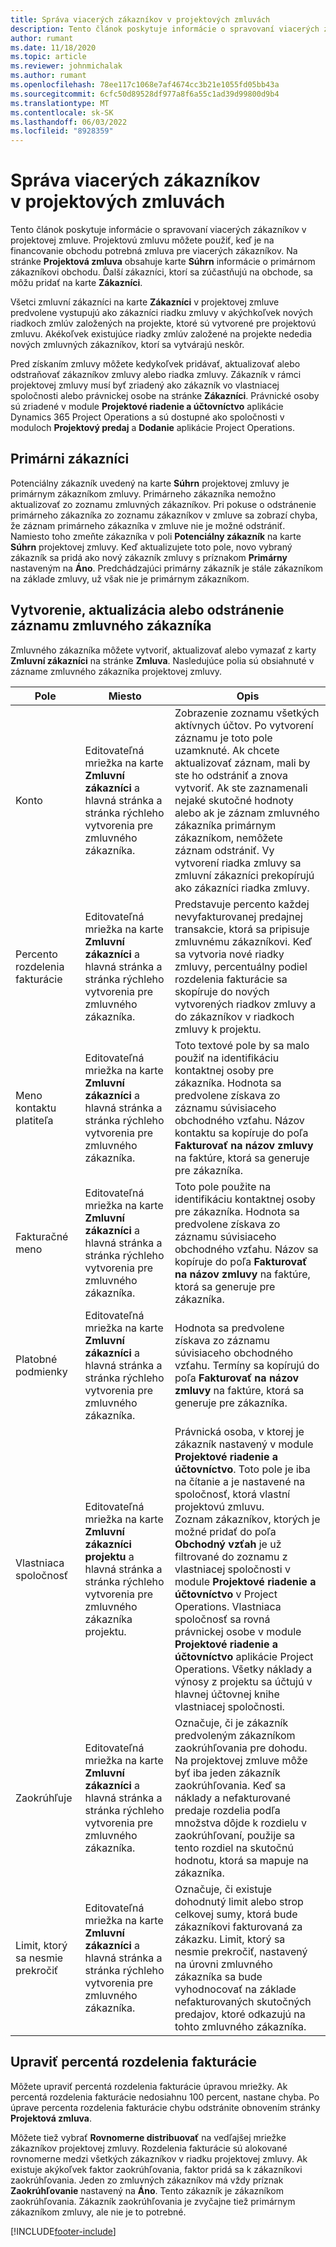 ```yaml
---
title: Správa viacerých zákazníkov v projektových zmluvách
description: Tento článok poskytuje informácie o spravovaní viacerých zákazníkov v projektovej zmluve.
author: rumant
ms.date: 11/18/2020
ms.topic: article
ms.reviewer: johnmichalak
ms.author: rumant
ms.openlocfilehash: 78ee117c1068e7af4674cc3b21e1055fd05bb43a
ms.sourcegitcommit: 6cfc50d89528df977a8f6a55c1ad39d99800d9b4
ms.translationtype: MT
ms.contentlocale: sk-SK
ms.lasthandoff: 06/03/2022
ms.locfileid: "8928359"
---
```

# <a name="manage-multiple-customers-on-project-contracts"></a>Správa viacerých zákazníkov v projektových zmluvách

Tento článok poskytuje informácie o spravovaní viacerých zákazníkov v projektovej zmluve. Projektovú zmluvu môžete použiť, keď je na financovanie obchodu potrebná zmluva pre viacerých zákazníkov. Na stránke **Projektová zmluva** obsahuje karte **Súhrn** informácie o primárnom zákazníkovi obchodu. Ďalší zákazníci, ktorí sa zúčastňujú na obchode, sa môžu pridať na karte **Zákazníci**.

Všetci zmluvní zákazníci na karte **Zákazníci** v projektovej zmluve predvolene vystupujú ako zákazníci riadku zmluvy v akýchkoľvek nových riadkoch zmlúv založených na projekte, ktoré sú vytvorené pre projektovú zmluvu. Akékoľvek existujúce riadky zmlúv založené na projekte nededia nových zmluvných zákazníkov, ktorí sa vytvárajú neskôr.

Pred získaním zmluvy môžete kedykoľvek pridávať, aktualizovať alebo odstraňovať zákazníkov zmluvy alebo riadka zmluvy. Zákazník v rámci projektovej zmluvy musí byť zriadený ako zákazník vo vlastniacej spoločnosti alebo právnickej osobe na stránke **Zákazníci**. Právnické osoby sú zriadené v module **Projektové riadenie a účtovníctvo** aplikácie Dynamics 365 Project Operations a sú dostupné ako spoločnosti v moduloch **Projektový predaj** a **Dodanie** aplikácie Project Operations.

## <a name="primary-customers"></a>Primárni zákazníci

Potenciálny zákazník uvedený na karte **Súhrn** projektovej zmluvy je primárnym zákazníkom zmluvy. Primárneho zákazníka nemožno aktualizovať zo zoznamu zmluvných zákazníkov. Pri pokuse o odstránenie primárneho zákazníka zo zoznamu zákazníkov v zmluve sa zobrazí chyba, že záznam primárneho zákazníka v zmluve nie je možné odstrániť. Namiesto toho zmeňte zákazníka v poli **Potenciálny zákazník** na karte **Súhrn** projektovej zmluvy. Keď aktualizujete toto pole, novo vybraný zákazník sa pridá ako nový zákazník zmluvy s príznakom **Primárny** nastaveným na **Áno**. Predchádzajúci primárny zákazník je stále zákazníkom na základe zmluvy, už však nie je primárnym zákazníkom.

## <a name="create-update-or-delete-a-contract-customer-record"></a>Vytvorenie, aktualizácia alebo odstránenie záznamu zmluvného zákazníka

Zmluvného zákazníka môžete vytvoriť, aktualizovať alebo vymazať z karty **Zmluvní zákazníci** na stránke **Zmluva**. Nasledujúce polia sú obsiahnuté v zázname zmluvného zákazníka projektovej zmluvy.

| **Pole** | **Miesto** | **Opis** | 
| --- | --- | --- | 
| Konto | Editovateľná mriežka na karte **Zmluvní zákazníci** a hlavná stránka a stránka rýchleho vytvorenia pre zmluvného zákazníka. | Zobrazenie zoznamu všetkých aktívnych účtov. Po vytvorení záznamu je toto pole uzamknuté. Ak chcete aktualizovať záznam, mali by ste ho odstrániť a znova vytvoriť. Ak ste zaznamenali nejaké skutočné hodnoty alebo ak je záznam zmluvného zákazníka primárnym zákazníkom, nemôžete záznam odstrániť. Vy vytvorení riadka zmluvy sa zmluvní zákazníci prekopírujú ako zákazníci riadka zmluvy. |
| Percento rozdelenia fakturácie | Editovateľná mriežka na karte **Zmluvní zákazníci** a hlavná stránka a stránka rýchleho vytvorenia pre zmluvného zákazníka. | Predstavuje percento každej nevyfakturovanej predajnej transakcie, ktorá sa pripisuje zmluvnému zákazníkovi. Keď sa vytvoria nové riadky zmluvy, percentuálny podiel rozdelenia fakturácie sa skopíruje do nových vytvorených riadkov zmluvy a do zákazníkov v riadkoch zmluvy k projektu. |
| Meno kontaktu platiteľa | Editovateľná mriežka na karte **Zmluvní zákazníci** a hlavná stránka a stránka rýchleho vytvorenia pre zmluvného zákazníka. | Toto textové pole by sa malo použiť na identifikáciu kontaktnej osoby pre zákazníka. Hodnota sa predvolene získava zo záznamu súvisiaceho obchodného vzťahu. Názov kontaktu sa kopíruje do poľa **Fakturovať na názov zmluvy** na faktúre, ktorá sa generuje pre zákazníka. |
| Fakturačné meno | Editovateľná mriežka na karte **Zmluvní zákazníci** a hlavná stránka a stránka rýchleho vytvorenia pre zmluvného zákazníka. | Toto pole použite na identifikáciu kontaktnej osoby pre zákazníka. Hodnota sa predvolene získava zo záznamu súvisiaceho obchodného vzťahu. Názov sa kopíruje do poľa **Fakturovať na názov zmluvy** na faktúre, ktorá sa generuje pre zákazníka. |
| Platobné podmienky | Editovateľná mriežka na karte **Zmluvní zákazníci** a hlavná stránka a stránka rýchleho vytvorenia pre zmluvného zákazníka. | Hodnota sa predvolene získava zo záznamu súvisiaceho obchodného vzťahu. Termíny sa kopírujú do poľa **Fakturovať na názov zmluvy** na faktúre, ktorá sa generuje pre zákazníka. |
| Vlastniaca spoločnosť | Editovateľná mriežka na karte **Zmluvní zákazníci projektu** a hlavná stránka a stránka rýchleho vytvorenia pre zmluvného zákazníka projektu. | Právnická osoba, v ktorej je zákazník nastavený v module **Projektové riadenie a účtovníctvo**. Toto pole je iba na čítanie a je nastavené na spoločnosť, ktorá vlastní projektovú zmluvu.</br>Zoznam zákazníkov, ktorých je možné pridať do poľa **Obchodný vzťah** je už filtrované do zoznamu z vlastniacej spoločnosti v module **Projektové riadenie a účtovníctvo** v Project Operations. Vlastniaca spoločnosť sa rovná právnickej osobe v module **Projektové riadenie a účtovníctvo** aplikácie Project Operations. Všetky náklady a výnosy z projektu sa účtujú v hlavnej účtovnej knihe vlastniacej spoločnosti. |
| Zaokrúhľuje | Editovateľná mriežka na karte **Zmluvní zákazníci** a hlavná stránka a stránka rýchleho vytvorenia pre zmluvného zákazníka. | Označuje, či je zákazník predvoleným zákazníkom zaokrúhľovania pre dohodu. Na projektovej zmluve môže byť iba jeden zákazník zaokrúhľovania. Keď sa náklady a nefakturované predaje rozdelia podľa množstva dôjde k rozdielu v zaokrúhľovaní, použije sa tento rozdiel na skutočnú hodnotu, ktorá sa mapuje na zákazníka. |
| Limit, ktorý sa nesmie prekročiť | Editovateľná mriežka na karte **Zmluvní zákazníci** a hlavná stránka a stránka rýchleho vytvorenia pre zmluvného zákazníka. | Označuje, či existuje dohodnutý limit alebo strop celkovej sumy, ktorá bude zákazníkovi fakturovaná za zákazku. Limit, ktorý sa nesmie prekročiť, nastavený na úrovni zmluvného zákazníka sa bude vyhodnocovať na základe nefakturovaných skutočných predajov, ktoré odkazujú na tohto zmluvného zákazníka. |

## <a name="edit-billing-split-percentages"></a>Upraviť percentá rozdelenia fakturácie

Môžete upraviť percentá rozdelenia fakturácie úpravou mriežky. Ak percentá rozdelenia fakturácie nedosiahnu 100 percent, nastane chyba. Po úprave percenta rozdelenia fakturácie chybu odstránite obnovením stránky **Projektová zmluva**.

Môžete tiež vybrať **Rovnomerne distribuovať** na vedľajšej mriežke zákazníkov projektovej zmluvy. Rozdelenia fakturácie sú alokované rovnomerne medzi všetkých zákazníkov v riadku projektovej zmluvy. Ak existuje akýkoľvek faktor zaokrúhľovania, faktor pridá sa k zákazníkovi zaokrúhľovania. Jeden zo zmluvných zákazníkov má vždy príznak **Zaokrúhľovanie** nastavený na **Áno**. Tento zákazník je zákazníkom zaokrúhľovania. Zákazník zaokrúhľovania je zvyčajne tiež primárnym zákazníkom zmluvy, ale nie je to potrebné.


[!INCLUDE[footer-include](../includes/footer-banner.md)]